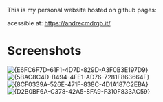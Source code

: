 This is my personal website hosted on github pages:

acessible at: https://andrecmdrgb.it/

# Screenshots
![{E6FC6F7D-61F1-4D7D-829D-A3F0B3E197D9}](https://github.com/user-attachments/assets/b8745ddb-4d09-415c-81ce-8cee045e8e08)
![{5BAC8C4D-B494-4FE1-AD76-7281F863664F}](https://github.com/user-attachments/assets/a76cfc80-3f20-4cdb-ac59-1d230e08d216)
![{8CF0339A-526E-471F-838C-4D1A187C2EBA}](https://github.com/user-attachments/assets/6895e7bd-5790-4b9f-bc81-45d0a7b32b96)
![{D2B0BF6A-C378-42A5-8FA9-F310F833AC59}](https://github.com/user-attachments/assets/50e5b84b-1379-4a52-aee7-e278b3b8e55f)
